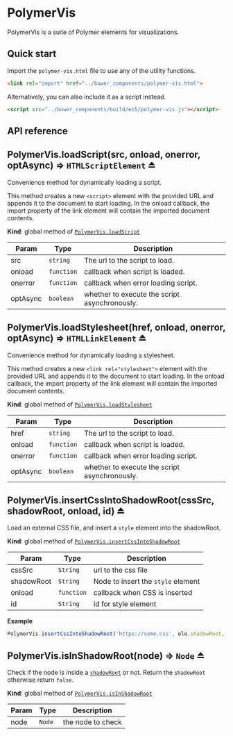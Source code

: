 # PolymerVis
PolymerVis is a suite of Polymer elements for visualizations.

## Quick start
Import the `polymer-vis.html` file to use any of the utility functions.

```html
<link rel="import" href="../bower_components/polymer-vis.html">
```

Alternatively, you can also include it as a script instead.
```html
<script src="../bower_components/build/es5/polymer-vis.js"></script>
```

## API reference
  <a name="exp_module_loadScript--PolymerVis.loadScript"></a>

## PolymerVis.loadScript(src, onload, onerror, optAsync) ⇒ <code>HTMLScriptElement</code> ⏏
Convenience method for dynamically loading a script.

This method creates a new `<script>` element with the provided URL and
appends it to the document to start loading. In the onload callback, the
import property of the link element will contain the imported document
contents.

**Kind**: global method of [<code>PolymerVis.loadScript</code>](#exp_module_loadScript--PolymerVis.loadScript)  

| Param | Type | Description |
| --- | --- | --- |
| src | <code>string</code> | The url to the script to load. |
| onload | <code>function</code> | callback when script is loaded. |
| onerror | <code>function</code> | callback when error loading script. |
| optAsync | <code>boolean</code> | whether to execute the script asynchronously. |

  <a name="exp_module_loadStylesheet--PolymerVis.loadStylesheet"></a>

## PolymerVis.loadStylesheet(href, onload, onerror, optAsync) ⇒ <code>HTMLLinkElement</code> ⏏
Convenience method for dynamically loading a stylesheet.

This method creates a new `<link rel="stylesheet">` element with the
provided URL and appends it to the document to start loading. In the onload
callback, the import property of the link element will contain the
imported document contents.

**Kind**: global method of [<code>PolymerVis.loadStylesheet</code>](#exp_module_loadStylesheet--PolymerVis.loadStylesheet)  

| Param | Type | Description |
| --- | --- | --- |
| href | <code>string</code> | The url to the script to load. |
| onload | <code>function</code> | callback when script is loaded. |
| onerror | <code>function</code> | callback when error loading script. |
| optAsync | <code>boolean</code> | whether to execute the script asynchronously. |

  <a name="exp_module_insertCssIntoShadowRoot--PolymerVis.insertCssIntoShadowRoot"></a>

## PolymerVis.insertCssIntoShadowRoot(cssSrc, shadowRoot, onload, id) ⏏
Load an external CSS file, and insert a `style` element
into the shadowRoot.

**Kind**: global method of [<code>PolymerVis.insertCssIntoShadowRoot</code>](#exp_module_insertCssIntoShadowRoot--PolymerVis.insertCssIntoShadowRoot)  

| Param | Type | Description |
| --- | --- | --- |
| cssSrc | <code>String</code> | url to the css file |
| shadowRoot | <code>String</code> | Node to insert the `style` element |
| onload | <code>function</code> | callback when CSS is inserted |
| id | <code>String</code> | id for style element |

**Example**  
```js
PolymerVis.insertCssIntoShadowRoot('https://some.css', ele.shadowRoot, 'custom');
```
  <a name="exp_module_isInShadowRoot--PolymerVis.isInShadowRoot"></a>

## PolymerVis.isInShadowRoot(node) ⇒ <code>Node</code> ⏏
Check if the node is inside a [`shadowRoot`](https://developer.mozilla.org/en-US/docs/Web/API/shadowRoot) or not.
Return the `shadowRoot` otherwise return `false`.

**Kind**: global method of [<code>PolymerVis.isInShadowRoot</code>](#exp_module_isInShadowRoot--PolymerVis.isInShadowRoot)  

| Param | Type | Description |
| --- | --- | --- |
| node | <code>Node</code> | the node to check |

